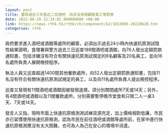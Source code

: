 ```yaml
---
layout: post
title: 當局過去三天查近二百酒吧　向涉沒快測顧客員工等罰款
date: 2022-06-20 22:34:02.000000000 +08:00
link: https://news.rthk.hk/rthk/ch/component/k2/1653905-20220620.htm
categories: rthk
---
```


政府要求進入酒吧或酒館等處所的顧客，必須出示過去24小時內快速抗原測試陰性結果證明，食環署與警方過去三日巡查189間酒吧或酒館，向76人發出定額罰款通知書，包括涉嫌沒有符合有關快速抗原測試規定的6名顧客及20名員工，並向16名處所負責人展開檢控程序。

執法人員又巡查超過1400間其他餐飲處所，向52人發出定額罰款通知書，包括11名沒有符合有關快速抗原測試規定的員工，以及向11名處所負責人提出檢控程序。

巡查又發現有11間酒吧或酒館因被發現違規，須分別關閉處所7天或14天；另外，有4間酒吧或酒館以及11間餐飲處所，分別需要暫停晚市堂食和只限二人一桌3天、7天或14天。

發言人又指，現時市面上快速抗原檢測測試棒貨源充足，加上價格相對低廉，市民亦已習慣使用快速抗原檢測，認為市民在前往酒吧或酒館等處所前，在家中進行快速抗原檢測應沒有太大困難，也可為人為己在安心的環境中消遣。
